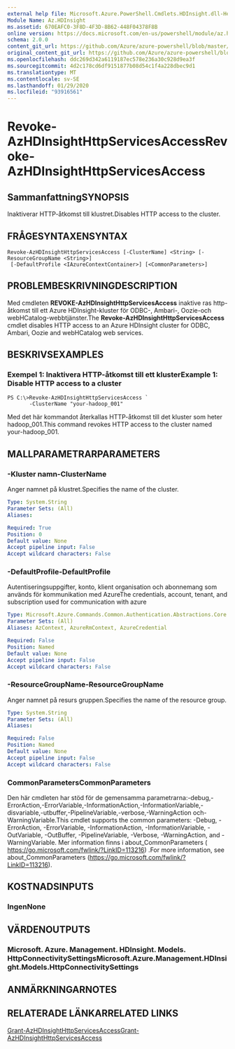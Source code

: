 ```yaml
---
external help file: Microsoft.Azure.PowerShell.Cmdlets.HDInsight.dll-Help.xml
Module Name: Az.HDInsight
ms.assetid: 670EAFC0-3F8D-4F3D-8B62-448F04378F8B
online version: https://docs.microsoft.com/en-us/powershell/module/az.hdinsight/revoke-azhdinsighthttpservicesaccess
schema: 2.0.0
content_git_url: https://github.com/Azure/azure-powershell/blob/master/src/HDInsight/HDInsight/help/Revoke-AzHDInsightHttpServicesAccess.md
original_content_git_url: https://github.com/Azure/azure-powershell/blob/master/src/HDInsight/HDInsight/help/Revoke-AzHDInsightHttpServicesAccess.md
ms.openlocfilehash: ddc269d342a6119187ec578e236a30c928d9ea3f
ms.sourcegitcommit: 4d2c178cd6df9151877b08d54c1f4a228dbec9d1
ms.translationtype: MT
ms.contentlocale: sv-SE
ms.lasthandoff: 01/29/2020
ms.locfileid: "93916561"
---
```

# <span data-ttu-id="d7b0d-101">Revoke-AzHDInsightHttpServicesAccess</span><span class="sxs-lookup"><span data-stu-id="d7b0d-101">Revoke-AzHDInsightHttpServicesAccess</span></span>

## <span data-ttu-id="d7b0d-102">Sammanfattning</span><span class="sxs-lookup"><span data-stu-id="d7b0d-102">SYNOPSIS</span></span>
<span data-ttu-id="d7b0d-103">Inaktiverar HTTP-åtkomst till klustret.</span><span class="sxs-lookup"><span data-stu-id="d7b0d-103">Disables HTTP access to the cluster.</span></span>

## <span data-ttu-id="d7b0d-104">FRÅGESYNTAXEN</span><span class="sxs-lookup"><span data-stu-id="d7b0d-104">SYNTAX</span></span>

```
Revoke-AzHDInsightHttpServicesAccess [-ClusterName] <String> [-ResourceGroupName <String>]
 [-DefaultProfile <IAzureContextContainer>] [<CommonParameters>]
```

## <span data-ttu-id="d7b0d-105">PROBLEMBESKRIVNING</span><span class="sxs-lookup"><span data-stu-id="d7b0d-105">DESCRIPTION</span></span>
<span data-ttu-id="d7b0d-106">Med cmdleten **REVOKE-AzHDInsightHttpServicesAccess** inaktive ras http-åtkomst till ett Azure HDInsight-kluster för ODBC-, Ambari-, Oozie-och webHCatalog-webbtjänster.</span><span class="sxs-lookup"><span data-stu-id="d7b0d-106">The **Revoke-AzHDInsightHttpServicesAccess** cmdlet disables HTTP access to an Azure HDInsight cluster for ODBC, Ambari, Oozie and webHCatalog web services.</span></span>

## <span data-ttu-id="d7b0d-107">BESKRIVS</span><span class="sxs-lookup"><span data-stu-id="d7b0d-107">EXAMPLES</span></span>

### <span data-ttu-id="d7b0d-108">Exempel 1: Inaktivera HTTP-åtkomst till ett kluster</span><span class="sxs-lookup"><span data-stu-id="d7b0d-108">Example 1: Disable HTTP access to a cluster</span></span>
```
PS C:\>Revoke-AzHDInsightHttpServicesAccess `
       -ClusterName "your-hadoop_001"
```

<span data-ttu-id="d7b0d-109">Med det här kommandot återkallas HTTP-åtkomst till det kluster som heter hadoop_001.</span><span class="sxs-lookup"><span data-stu-id="d7b0d-109">This command revokes HTTP access to the cluster named your-hadoop_001.</span></span>

## <span data-ttu-id="d7b0d-110">MALLPARAMETRAR</span><span class="sxs-lookup"><span data-stu-id="d7b0d-110">PARAMETERS</span></span>

### <span data-ttu-id="d7b0d-111">-Kluster namn</span><span class="sxs-lookup"><span data-stu-id="d7b0d-111">-ClusterName</span></span>
<span data-ttu-id="d7b0d-112">Anger namnet på klustret.</span><span class="sxs-lookup"><span data-stu-id="d7b0d-112">Specifies the name of the cluster.</span></span>

```yaml
Type: System.String
Parameter Sets: (All)
Aliases:

Required: True
Position: 0
Default value: None
Accept pipeline input: False
Accept wildcard characters: False
```

### <span data-ttu-id="d7b0d-113">-DefaultProfile</span><span class="sxs-lookup"><span data-stu-id="d7b0d-113">-DefaultProfile</span></span>
<span data-ttu-id="d7b0d-114">Autentiseringsuppgifter, konto, klient organisation och abonnemang som används för kommunikation med Azure</span><span class="sxs-lookup"><span data-stu-id="d7b0d-114">The credentials, account, tenant, and subscription used for communication with azure</span></span>

```yaml
Type: Microsoft.Azure.Commands.Common.Authentication.Abstractions.Core.IAzureContextContainer
Parameter Sets: (All)
Aliases: AzContext, AzureRmContext, AzureCredential

Required: False
Position: Named
Default value: None
Accept pipeline input: False
Accept wildcard characters: False
```

### <span data-ttu-id="d7b0d-115">-ResourceGroupName</span><span class="sxs-lookup"><span data-stu-id="d7b0d-115">-ResourceGroupName</span></span>
<span data-ttu-id="d7b0d-116">Anger namnet på resurs gruppen.</span><span class="sxs-lookup"><span data-stu-id="d7b0d-116">Specifies the name of the resource group.</span></span>

```yaml
Type: System.String
Parameter Sets: (All)
Aliases:

Required: False
Position: Named
Default value: None
Accept pipeline input: False
Accept wildcard characters: False
```

### <span data-ttu-id="d7b0d-117">CommonParameters</span><span class="sxs-lookup"><span data-stu-id="d7b0d-117">CommonParameters</span></span>
<span data-ttu-id="d7b0d-118">Den här cmdleten har stöd för de gemensamma parametrarna:-debug,-ErrorAction,-ErrorVariable,-InformationAction,-InformationVariable,-disvariable,-utbuffer,-PipelineVariable,-verbose,-WarningAction och-WarningVariable.</span><span class="sxs-lookup"><span data-stu-id="d7b0d-118">This cmdlet supports the common parameters: -Debug, -ErrorAction, -ErrorVariable, -InformationAction, -InformationVariable, -OutVariable, -OutBuffer, -PipelineVariable, -Verbose, -WarningAction, and -WarningVariable.</span></span> <span data-ttu-id="d7b0d-119">Mer information finns i about_CommonParameters ( https://go.microsoft.com/fwlink/?LinkID=113216) .</span><span class="sxs-lookup"><span data-stu-id="d7b0d-119">For more information, see about_CommonParameters (https://go.microsoft.com/fwlink/?LinkID=113216).</span></span>

## <span data-ttu-id="d7b0d-120">KOSTNADS</span><span class="sxs-lookup"><span data-stu-id="d7b0d-120">INPUTS</span></span>

### <span data-ttu-id="d7b0d-121">Ingen</span><span class="sxs-lookup"><span data-stu-id="d7b0d-121">None</span></span>

## <span data-ttu-id="d7b0d-122">VÄRDEN</span><span class="sxs-lookup"><span data-stu-id="d7b0d-122">OUTPUTS</span></span>

### <span data-ttu-id="d7b0d-123">Microsoft. Azure. Management. HDInsight. Models. HttpConnectivitySettings</span><span class="sxs-lookup"><span data-stu-id="d7b0d-123">Microsoft.Azure.Management.HDInsight.Models.HttpConnectivitySettings</span></span>

## <span data-ttu-id="d7b0d-124">ANMÄRKNINGAR</span><span class="sxs-lookup"><span data-stu-id="d7b0d-124">NOTES</span></span>

## <span data-ttu-id="d7b0d-125">RELATERADE LÄNKAR</span><span class="sxs-lookup"><span data-stu-id="d7b0d-125">RELATED LINKS</span></span>

[<span data-ttu-id="d7b0d-126">Grant-AzHDInsightHttpServicesAccess</span><span class="sxs-lookup"><span data-stu-id="d7b0d-126">Grant-AzHDInsightHttpServicesAccess</span></span>](./Grant-AzHDInsightHttpServicesAccess.md)


